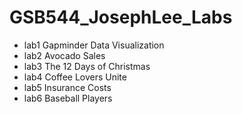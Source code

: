 # GSB544_JosephLee_Labs
*    lab1 Gapminder Data Visualization
*    lab2 Avocado Sales
*    lab3 The 12 Days of Christmas
*    lab4 Coffee Lovers Unite
*    lab5 Insurance Costs
*    lab6 Baseball Players
